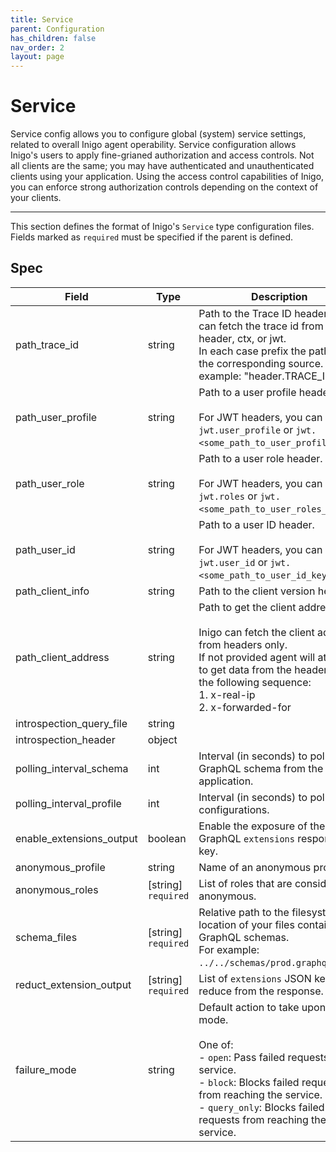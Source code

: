 ```yaml
---
title: Service
parent: Configuration
has_children: false
nav_order: 2
layout: page
---
```


[//]: # ( Code generated by inigolabs.com/m/libs/confgen, DO NOT EDIT. )

Service
=======

Service config allows you to configure global (system) service settings, related to overall Inigo agent operability. Service configuration allows Inigo's users to apply fine-grianed authorization and access controls. Not all clients are the same; you may have authenticated and unauthenticated clients using your application. Using the access control capabilities of Inigo, you can enforce strong authorization controls depending on the context of your clients.

---

This section defines the format of Inigo's `Service` type configuration files. Fields marked as `required` must be specified if the parent is defined.

Spec
----

| Field                    | Type                | Description                                                                                                                                                                                                                                      |
|--------------------------|---------------------|--------------------------------------------------------------------------------------------------------------------------------------------------------------------------------------------------------------------------------------------------|
| path_trace_id            | string              | Path to the Trace ID header. Inigo can fetch the trace id from a header, ctx, or jwt.<br>In each case prefix the path with the corresponding source. For example: "header.TRACE_ID"<br>                                                          |
| path_user_profile        | string              | Path to a user profile header. <br><br>For JWT headers, you can use `jwt.user_profile` or `jwt.<some_path_to_user_profile_key>`.<br>                                                                                                             |
| path_user_role           | string              | Path to a user role header. <br><br>For JWT headers, you can use `jwt.roles` or `jwt.<some_path_to_user_roles_key>`.<br>                                                                                                                         |
| path_user_id             | string              | Path to a user ID header. <br><br>For JWT headers, you can use `jwt.user_id` or `jwt.<some_path_to_user_id_key>`.<br>                                                                                                                            |
| path_client_info         | string              | Path to the client version header.                                                                                                                                                                                                               |
| path_client_address      | string              | Path to get the client address. <br><br>Inigo can fetch the client address from headers only.<br>If not provided agent will attempt to get data from the headers in the following sequence:<br>1. x-real-ip<br>2. x-forwarded-for<br>            |
| introspection_query_file | string              |                                                                                                                                                                                                                                                  |
| introspection_header     | object              |                                                                                                                                                                                                                                                  |
| polling_interval_schema  | int                 | Interval (in seconds) to poll the GraphQL schema from the application.                                                                                                                                                                           |
| polling_interval_profile | int                 | Interval (in seconds) to poll new configurations.                                                                                                                                                                                                |
| enable_extensions_output | boolean             | Enable the exposure of the GraphQL `extensions` response key.                                                                                                                                                                                    |
| anonymous_profile        | string              | Name of an anonymous profile.                                                                                                                                                                                                                    |
| anonymous_roles          | [string] `required` | List of roles that are considered anonymous.                                                                                                                                                                                                     |
| schema_files             | [string] `required` | Relative path to the filesystem location of your files containing GraphQL schemas. <br>For example: `../../schemas/prod.graphql`.<br>                                                                                                            |
| reduct_extension_output  | [string] `required` | List of `extensions` JSON keys to reduce from the response.                                                                                                                                                                                      |
| failure_mode             | string              | Default action to take upon failure mode. <br><br>One of:<br>- `open`: Pass failed requests to the service.<br>- `block`: Blocks failed requests from reaching the service.<br>- `query_only`: Blocks failed requests from reaching the service. |
